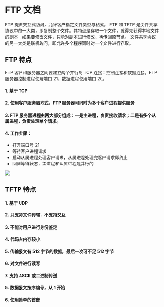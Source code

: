 # FTP 文档
FTP 提供交互式访问，允许客户指定文件类型与格式。
FTP 和 TFTP 是文件共享协议中的一大类，即复制整个文件。其特点是存取一个文件，就得先获得本地文件的副本；如果要修改文件，只能对副本进行修改，再传回原节点。
文件共享协议的另一大类是联机访问，即允许多个程序同时对一个文件进行存取。
## FTP 特点
FTP 客户和服务器之间要建立两个并行的 TCP 连接：控制连接和数据连接。FTP 服务器控制进程使用端口 21，数据进程使用端口 20。
#### 1. 基于 TCP
#### 2. 使用客户服务器方式，FTP 服务器可同时为多个客户进程提供服务
#### 3. FTP 服务器进程由两大部分组成：一是主进程，负责接收请求；二是有多个从属进程，负责处理单个请求。
#### 4. 工作步骤：
* 打开端口号 21
* 等待客户进程请求
* 启动从属进程处理客户请求，从属进程处理完客户请求即终止
* 回到等待状态，主进程和从属进程是并行的

![](https://github.com/woai3c/Computer-Networking-Lab/blob/master/imgs/ftp.png)
## TFTP 特点
#### 1. 基于 UDP
#### 2. 只支持文件传输，不支持交互
#### 3. 不能对用户进行身份鉴定
#### 4. 代码占内存较小
#### 5. 传输报文有 512 字节的数据，最后一次可不足 512 字节
#### 6. 对文件进行读写
#### 7. 支持 ASCII 或二进制传送
#### 5. 数据报文按序编号，从 1 开始
#### 6. 使用简单的首部
